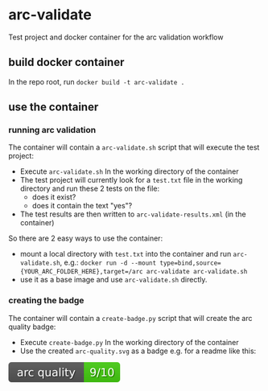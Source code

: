 # arc-validate
Test project and docker container for the arc validation workflow

## build docker container 

In the repo root, run `docker build -t arc-validate .`

## use the container

### running arc validation

The container will contain a `arc-validate.sh` script that will execute the test project:

- Execute `arc-validate.sh` In the working directory of the container
- The test project will currently look for a `test.txt` file in the working directory and run these 2 tests on the file:
  - does it exist?
  - does it contain the text "yes"?
- The test results are then written to `arc-validate-results.xml` (in the container)

So there are 2 easy ways to use the container:
- mount a local directory with `test.txt` into the container and run `arc-validate.sh`, e.g.: `docker run -d --mount type=bind,source={YOUR_ARC_FOLDER_HERE},target=/arc arc-validate arc-validate.sh`
- use it as a base image and use `arc-validate.sh` directly.

### creating the badge

The container will contain a `create-badge.py` script that will create the arc quality badge:

- Execute `create-badge.py` In the working directory of the container
- Use the created `arc-quality.svg` as a badge e.g. for a readme like this:

![](./arc-quality.svg)